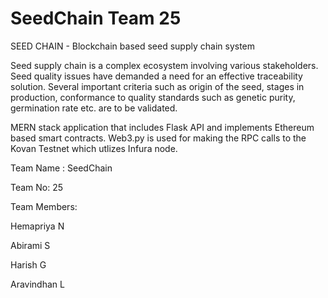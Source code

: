 # SeedChain Team 25

SEED CHAIN - Blockchain based seed supply chain system

Seed supply chain is a complex ecosystem involving various stakeholders. Seed quality issues have demanded a need for an effective traceability solution. Several important criteria such as origin of the seed, stages in production, conformance to quality standards such as genetic purity, germination rate etc. are to be validated.


MERN stack application that includes Flask API and implements Ethereum based smart contracts. Web3.py is used for making the RPC calls to the Kovan Testnet which utlizes Infura node.

Team Name : SeedChain

Team No: 25

Team Members: 

Hemapriya N

Abirami S

Harish G

Aravindhan L
